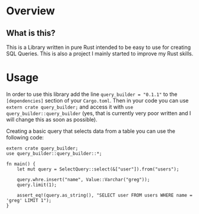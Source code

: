 # Overview
## What is this?
This is a Library written in pure Rust intended to be easy to use for creating SQL Queries.
This is also a project I mainly started to improve my Rust skills. 

# Usage
In order to use this library add the line `query_builder = "0.1.1"` to the `[dependencies]` section of your `Cargo.toml`.
Then in your code you can use `extern crate query_builder;` and access it with `use query_builder::query_builder` (yes, that is currently very poor written and I will change this as soon as possible).

Creating a basic query that selects data from a table you can use the following code: 
```
extern crate query_builder;
use query_builder::query_builder::*;

fn main() {
    let mut query = SelectQuery::select(&["user"]).from("users");

    query.whre.insert("name", Value::Varchar("greg"));
    query.limit(1);

    assert_eq!(query.as_string(), "SELECT user FROM users WHERE name = 'greg' LIMIT 1");
}
```

